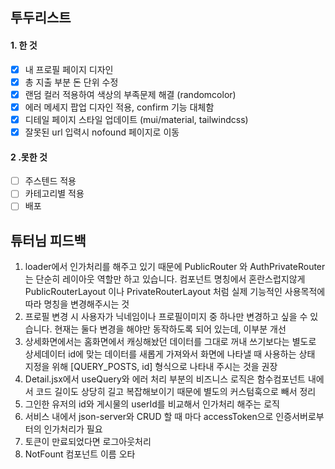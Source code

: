 ## 투두리스트

#### 1. 한 것

- [x] 내 프로필 페이지 디자인
- [x] 총 지출 부분 돈 단위 수정
- [x] 랜덤 컬러 적용하여 색상의 부족문제 해결 (randomcolor)
- [x] 에러 메세지 팝업 디자인 적용, confirm 기능 대체함
- [x] 디테일 페이지 스타일 업데이트 (mui/material, tailwindcss)
- [x] 잘못된 url 입력시 nofound 페이지로 이동

#### 2 .못한 것

- [ ] 주스텐드 적용
- [ ] 카테고리별 적용
- [ ] 배포

## 튜터님 피드백

1. loader에서 인가처리를 해주고 있기 때문에 PublicRouter 와 AuthPrivateRouter 는 단순히 레이아웃 역할만 하고 있습니다. 컴포넌트 명칭에서 혼란스럽지않게 PublicRouterLayout 이나 PrivateRouterLayout 처럼 실제 기능적인 사용목적에 따라 명칭을 변경해주시는 것
2. 프로필 변경 시 사용자가 닉네임이나 프로필이미지 중 하나만 변경하고 싶을 수 있습니다. 현재는 둘다 변경을 해야만 동작하도록 되어 있는데, 이부분 개선
3. 상세화면에서는 홈화면에서 캐싱해놨던 데이터를 그대로 꺼내 쓰기보다는 별도로 상세데이터 id에 맞는 데이터를 새롭게 가져와서 화면에 나타낼 때 사용하는 상태 지정을 위해 [QUERY_POSTS, id] 형식으로 나타내 주시는 것을 권장
4. Detail.jsx에서 useQuery와 에러 처리 부분의 비즈니스 로직은 함수컴포넌트 내에서 코드 길이도 상당히 길고 복잡해보이기 때문에 별도의 커스텀훅으로 빼서 정리
5. 그인한 유저의 id와 게시물의 userId를 비교해서 인가처리 해주는 로직
6. 서비스 내에서 json-server와 CRUD 할 때 마다 accessToken으로 인증서버로부터의 인가처리가 필요
7. 토큰이 만료되었다면 로그아웃처리
8. NotFount 컴포넌트 이름 오타
